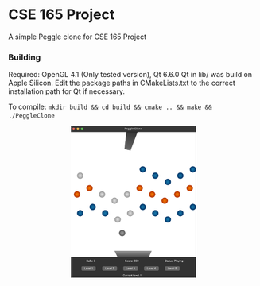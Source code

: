 # CSE 165 Project
A simple Peggle clone for CSE 165 Project

### Building
Required: OpenGL 4.1 (Only tested version), Qt 6.6.0
Qt in lib/ was build on Apple Silicon. Edit the package paths in CMakeLists.txt to the correct installation path for Qt if necessary.

To compile: `mkdir build && cd build && cmake .. && make && ./PeggleClone`

<div align=center>
<img src="screenshot.png" width=50%>
</div>
